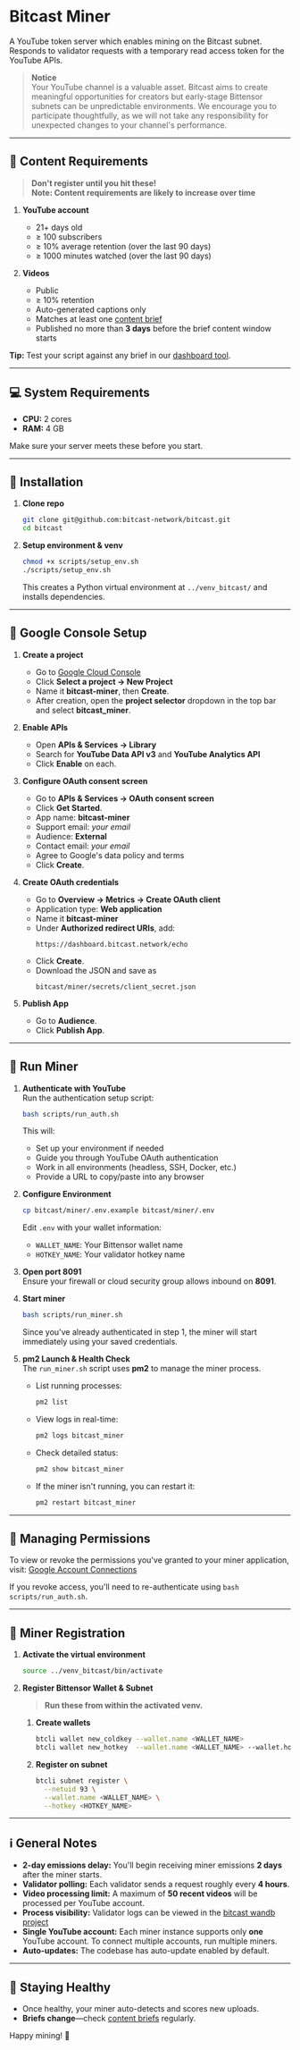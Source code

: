 # Bitcast Miner

A YouTube token server which enables mining on the Bitcast subnet. Responds to validator requests with a temporary read access token for the YouTube APIs.

> **Notice**  
> Your YouTube channel is a valuable asset. Bitcast aims to create meaningful opportunities for creators but early-stage Bittensor subnets can be unpredictable environments. We encourage you to participate thoughtfully, as we will not take any responsibility for unexpected changes to your channel's performance.

---

## 🎥 Content Requirements

> **Don't register until you hit these!**  
> **Note: Content requirements are likely to increase over time**

1. **YouTube account**  
   - 21+ days old
   - ≥ 100 subscribers
   - ≥ 10% average retention (over the last 90 days)
   - ≥ 1000 minutes watched (over the last 90 days)

2. **Videos**  
   - Public  
   - ≥ 10% retention  
   - Auto-generated captions only  
   - Matches at least one [content brief](http://dashboard.bitcast.network/briefs)  
   - Published no more than **3 days** before the brief content window starts

**Tip:** Test your script against any brief in our [dashboard tool](http://dashboard.bitcast.network/).

---

## 💻 System Requirements

- **CPU:** 2 cores  
- **RAM:** 4 GB  

Make sure your server meets these before you start.

---

## 🚀 Installation

1. **Clone repo**  
   ```bash
   git clone git@github.com:bitcast-network/bitcast.git
   cd bitcast
   ```

2. **Setup environment & venv**  
   ```bash
   chmod +x scripts/setup_env.sh
   ./scripts/setup_env.sh
   ```  
   This creates a Python virtual environment at `../venv_bitcast/` and installs dependencies.

---

## 🔑 Google Console Setup

1. **Create a project**  
   - Go to [Google Cloud Console](https://console.cloud.google.com/)  
   - Click **Select a project → New Project**  
   - Name it **bitcast-miner**, then **Create**.  
   - After creation, open the **project selector** dropdown in the top bar and select **bitcast_miner**.

2. **Enable APIs**  
   - Open **APIs & Services → Library**  
   - Search for **YouTube Data API v3** and **YouTube Analytics API**  
   - Click **Enable** on each.

3. **Configure OAuth consent screen**  
   - Go to **APIs & Services → OAuth consent screen**  
   - Click **Get Started**.  
   - App name: **bitcast-miner**  
   - Support email: *your email*  
   - Audience: **External**  
   - Contact email: *your email*  
   - Agree to Google's data policy and terms  
   - Click **Create**.

4. **Create OAuth credentials**  
   - Go to **Overview → Metrics → Create OAuth client**  
   - Application type: **Web application**  
   - Name it **bitcast-miner**  
   - Under **Authorized redirect URIs**, add:  
     ```
     https://dashboard.bitcast.network/echo
     ```  
   - Click **Create**.  
   - Download the JSON and save as  
     ```
     bitcast/miner/secrets/client_secret.json
     ```

5. **Publish App**  
   - Go to **Audience**.
   - Click **Publish App**.

---

## 🚀 Run Miner

1. **Authenticate with YouTube**  
   Run the authentication setup script:
   ```bash
   bash scripts/run_auth.sh
   ```
   This will:
   - Set up your environment if needed
   - Guide you through YouTube OAuth authentication  
   - Work in all environments (headless, SSH, Docker, etc.)
   - Provide a URL to copy/paste into any browser

2. **Configure Environment**
   ```bash
   cp bitcast/miner/.env.example bitcast/miner/.env
   ```
   Edit `.env` with your wallet information:
   - `WALLET_NAME`: Your Bittensor wallet name
   - `HOTKEY_NAME`: Your validator hotkey name

3. **Open port 8091**  
   Ensure your firewall or cloud security group allows inbound on **8091**.

4. **Start miner**  
   ```bash
   bash scripts/run_miner.sh
   ```
   Since you've already authenticated in step 1, the miner will start immediately using your saved credentials.

5. **pm2 Launch & Health Check**  
   The `run_miner.sh` script uses **pm2** to manage the miner process.  
   - List running processes:  
     ```bash
     pm2 list
     ```  
   - View logs in real-time:  
     ```bash
     pm2 logs bitcast_miner
     ```  
   - Check detailed status:  
     ```bash
     pm2 show bitcast_miner
     ```  
   - If the miner isn't running, you can restart it:  
     ```bash
     pm2 restart bitcast_miner
     ```

---

## 🔧 Managing Permissions

To view or revoke the permissions you've granted to your miner application, visit:
[Google Account Connections](https://myaccount.google.com/connections?continue=https%3A%2F%2Fmyaccount.google.com%2Fdata-and-privacy)

If you revoke access, you'll need to re-authenticate using `bash scripts/run_auth.sh`.

---

## 🚀 Miner Registration

1. **Activate the virtual environment**  
   ```bash
   source ../venv_bitcast/bin/activate
   ```

2. **Register Bittensor Wallet & Subnet**  
   > **Run these from within the activated venv.**  
   1. **Create wallets**  
      ```bash
      btcli wallet new_coldkey --wallet.name <WALLET_NAME>
      btcli wallet new_hotkey  --wallet.name <WALLET_NAME> --wallet.hotkey <HOTKEY_NAME>
      ```  
   2. **Register on subnet**  
      ```bash
      btcli subnet register \
        --netuid 93 \
        --wallet.name <WALLET_NAME> \
        --hotkey <HOTKEY_NAME>
      ```

---

## ℹ️ General Notes

- **2-day emissions delay:** You'll begin receiving miner emissions **2 days** after the miner starts.  
- **Validator polling:** Each validator sends a request roughly every **4 hours**.  
- **Video processing limit:** A maximum of **50 recent videos** will be processed per YouTube account.  
- **Process visibility:** Validator logs can be viewed in the [bitcast wandb project](https://wandb.ai/bitcast_network/bitcast_vali_logs?nw=nwuserwill_bitcast)  
- **Single YouTube account:** Each miner instance supports only **one** YouTube account. To connect multiple accounts, run multiple miners.  
- **Auto-updates:** The codebase has auto-update enabled by default.

---

## 🔄 Staying Healthy

- Once healthy, your miner auto-detects and scores new uploads.  
- **Briefs change**—check [content briefs](http://dashboard.bitcast.network/briefs) regularly.  

Happy mining! 🚀  
